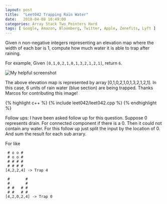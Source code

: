 ```yaml
---
layout: post
title:  "Leet042 Trapping Rain Water"
date:   2018-04-08 10:49:00
categories: Array Stack Two_Pointers Hard
tags: [ Google, Amazon, Bloomberg, Twitter, Apple, Zenefits, Lyft ]
---
```

Given n non-negative integers representing an elevation map where the width of each bar is 1, compute how much water it is able to trap after raining.

For example, 
Given `[0,1,0,2,1,0,1,3,2,1,2,1]`, return `6`.

![My helpful screenshot](https://leetcode.com/static/images/problemset/rainwatertrap.png)

The above elevation map is represented by array [0,1,0,2,1,0,1,3,2,1,2,1]. In this case, 6 units of rain water (blue section) are being trapped. Thanks Marcos for contributing this image!

{% highlight c++ %}
{% include leet042/leet042.cpp %}
{% endhighlight %}

Follow ups: I have been asked follow up for this question. Suppose 0 represents drain. For connected component if there is a 0. Then it could not contain any water. For this follow up just split the input by the location of 0. And sum the result for each sub arrary. 

For like
```
 # o o #
 # o o #
 # # # #
 # # # #
[4,2,2,4] -> Trap 4

 #       #
 #       #
 # #   # #
 # #   # #
[4,2,0,2,4] -> Trap 0
```